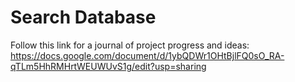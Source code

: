 # Search Database

Follow this link for a journal of project progress and ideas:
https://docs.google.com/document/d/1ybQDWr1OHtBjlFQ0sO_RA-qTLm5HhRMHrtWEUWUvS1g/edit?usp=sharing